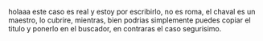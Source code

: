 holaaa este caso es real y estoy por escribirlo, no es roma, el chaval es un maestro, lo cubrire, mientras, bien podrias simplemente puedes copiar el titulo y ponerlo en el buscador, en contraras el caso segurisimo.
